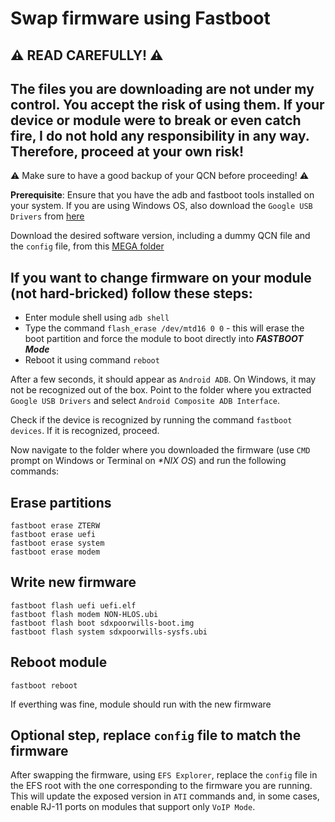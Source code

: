 # Swap firmware using Fastboot 

## ⚠️ **READ CAREFULLY!** ⚠️
## The files you are downloading are not under my control. You accept the risk of using them. If your device or module were to break or even catch fire, I do not hold any responsibility in any way. Therefore, proceed at your own risk!

⚠️ Make sure to have a good backup of your QCN before proceeding! ⚠️

**Prerequisite**: Ensure that you have the adb and fastboot tools installed on your system. If you are using Windows OS, also download the `Google USB Drivers` from  [here](https://developer.android.com/studio/run/win-usb)

Download the desired software version, including a dummy QCN file and the `config` file, from this [MEGA folder](https://mega.nz/folder/KlhwlR5C#K0q2i7tdBYPFvdSESDUrPQ) 

## If you want to change firmware on your module (not hard-bricked) follow these steps:

- Enter module shell using `adb shell`
- Type the command `flash_erase /dev/mtd16 0 0` - this will erase the boot partition and force the module to boot directly into ***FASTBOOT Mode***
- Reboot it using command `reboot`

After a few seconds, it should appear as `Android ADB`. On Windows, it may not be recognized out of the box. Point to the folder where you extracted `Google USB Drivers` and select `Android Composite ADB Interface`.

Check if the device is recognized by running the command `fastboot devices`. If it is recognized, proceed.

Now navigate to the folder where you downloaded the firmware (use `CMD` prompt on Windows or Terminal on *\*NIX OS*) and run the following commands:

## Erase partitions

```
fastboot erase ZTERW
fastboot erase uefi
fastboot erase system
fastboot erase modem
```

## Write new firmware

```
fastboot flash uefi uefi.elf
fastboot flash modem NON-HLOS.ubi
fastboot flash boot sdxpoorwills-boot.img  
fastboot flash system sdxpoorwills-sysfs.ubi 
```

## Reboot module
`fastboot reboot`

If everthing was fine, module should run with the new firmware

## Optional step, replace `config` file to match the firmware

After swapping the firmware, using `EFS Explorer`, replace the `config` file in the EFS root with the one corresponding to the firmware you are running. This will update the exposed version in `ATI` commands and, in some cases, enable RJ-11 ports on modules that support only `VoIP Mode`.
